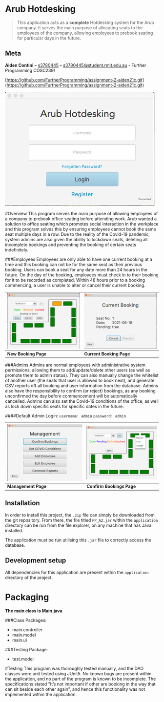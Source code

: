 # Arub Hotdesking
> This application acts as a **complete** Hotdesking system for the Arub company. 
> It serves the main purpose of allocating seats to the employees of the company, allowing employees to prebook
> seating for particular days in the future.

## Meta
**Aiden Contini** – [s3780445](https://github.com/aiden21c) – s3780445@student.rmit.edu.au - Further Programming COSC2391

[https://github.com/FurtherProgramming/assignment-2-aiden21c.git](https://github.com/FurtherProgramming/assignment-2-aiden21c.git)

![header.png](resources/screenshots/header.png)

#Overview
This program serves the main purpose of allowing employees of a company to prebook office seating before attending work.
Arub wanted a solution to office seating which promotes social interaction in the workplace and this program solves this
by ensuring employees cannot book the same seat multiple days in a row. Due to the reality of the Covid-19 pandemic, system
admins are also given the ability to lockdown seats, deleting all incomplete bookings and preventing the booking of certain
seats indefinitely.

###Employees
Employees are only able to have one current booking at a time and this booking can not be for 
the same seat as their previous booking. Users can book a seat for any date more than 24 hours in the future. 
On the day of the booking, employees must check in to their booking for it to be recorded as completed. 
Within 48 hours prior to a booking commencing, a user is unable to alter or cancel their current booking.

| ![newBooking.png](resources/screenshots/newBooking.png) | ![currentBooking.png](resources/screenshots/currentBooking.png)|
|---|---|
| <b>New Booking Page</b>| <b>Current Booking Page</b>|


###Admins
Admins are normal employees with administrative system permissions, allowing them to add/update/delete other users 
(as well as promote them to admin status). They can also manually change the whitelist of another user (the seats that 
user is allowed to book next), and generate CSV reports off all booking and user information from the database. 
Admins also have the responsibility to confirm (or reject) bookings, as any booking unconfirmed the day before commencement 
will be automatically cancelled. Admins can also set the Covid-19 conditions of the office, as well as lock down specific 
seats for specific dates in the future.

####Default Admin Login: 
`username: admin` `password: admin`

| ![managementPage.png](resources/screenshots/managementPage.png)| ![confirmBookingPage.png](resources/screenshots/confirmBookingPage.png) |
|---|---|
| <b>Management Page</b>| <b>Confirm Bookings Page</b>|

## Installation
In order to install this project, the `.zip` file can simply be downloaded from the git repository.
From there, the file titled `FP_A2.jar` within the `application` directory can be run from the file explorer, 
on any machine that has Java installed.

The application must be run utilising this `.jar` file to correctly access the database.

## Development setup
All dependencies for this application are present within the `application` directory of the project.

# Packaging
**The main class is Main.java**

###Class Packages:
- main.controller
- main.model
- main.ui

###Testing Package:
- test.model

#Testing
This program was thoroughly tested manually, and the DAO classes were unit tested using JUnit5.
No known bugs are present within the application, and no part of the program is known to be incomplete.
The specifications stated "It’s not important if other are booking in the way that can sit beside each other again",
and hence this functionality was not implemented within the application.